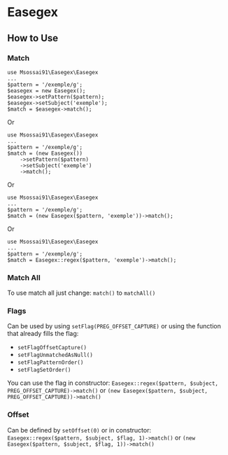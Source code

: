 # Easegex
## How to Use
### Match
```
use Msossai91\Easegex\Easegex
...
$pattern = '/exemple/g';
$easegex = new Easegex();
$easegex->setPattern($pattern);
$easegex->setSubject('exemple');
$match = $easegex->match();
```
Or
```
use Msossai91\Easegex\Easegex
...
$pattern = '/exemple/g';
$match = (new Easegex())
    ->setPattern($pattern)
    ->setSubject('exemple')
    ->match();
```
Or
```
use Msossai91\Easegex\Easegex
...
$pattern = '/exemple/g';
$match = (new Easegex($pattern, 'exemple'))->match();
```
Or
```
use Msossai91\Easegex\Easegex
...
$pattern = '/exemple/g';
$match = Easegex::regex($pattern, 'exemple')->match();
```

### Match All
To use match all just change: `match()` to `matchAll()`

### Flags
Can be used by using `setFlag(PREG_OFFSET_CAPTURE)` or using the function that already fills the flag:
- `setFlagOffsetCapture()`
- `setFlagUnmatchedAsNull()`
- `setFlagPatternOrder()`
- `setFlagSetOrder()`

You can use the flag in constructor:
`Easegex::regex($pattern, $subject, PREG_OFFSET_CAPTURE)->match()`
or
`(new Easegex($pattern, $subject, PREG_OFFSET_CAPTURE))->match()`

### Offset
Can be defined by `setOffset(0)` or in constructor:
`Easegex::regex($pattern, $subject, $flag, 1)->match()`
or
`(new Easegex($pattern, $subject, $flag, 1))->match()`